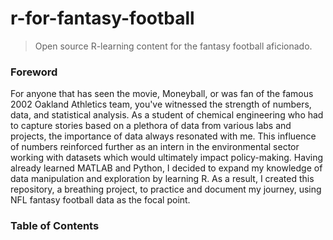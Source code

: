 # r-for-fantasy-football
> Open source R-learning content for the fantasy football aficionado.


### Foreword
For anyone that has seen the movie, Moneyball, or was fan of the famous 2002 Oakland Athletics team, you've witnessed the strength of numbers, data, and statistical analysis. As a student of chemical engineering who had to capture stories based on a plethora of data from various labs and projects, the importance of data always resonated with me. This influence of numbers reinforced further as an intern in the environmental sector working with datasets which would ultimately impact policy-making. Having already learned MATLAB and Python, I decided to expand my knowledge of data manipulation and exploration by learning R. As a result, I created this repository, a breathing project, to practice and document my journey, using NFL fantasy football data as the focal point. 


### Table of Contents
